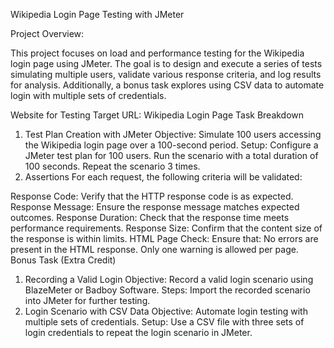 Wikipedia Login Page Testing with JMeter

Project Overview:

This project focuses on load and performance testing for the Wikipedia login page using JMeter. The goal is to design and execute a series of tests simulating multiple users, validate various response criteria, and log results for analysis. Additionally, a bonus task explores using CSV data to automate login with multiple sets of credentials.

Website for Testing
Target URL: Wikipedia Login Page
Task Breakdown
1. Test Plan Creation with JMeter
Objective: Simulate 100 users accessing the Wikipedia login page over a 100-second period.
Setup:
Configure a JMeter test plan for 100 users.
Run the scenario with a total duration of 100 seconds.
Repeat the scenario 3 times.
2. Assertions
For each request, the following criteria will be validated:

Response Code: Verify that the HTTP response code is as expected.
Response Message: Ensure the response message matches expected outcomes.
Response Duration: Check that the response time meets performance requirements.
Response Size: Confirm that the content size of the response is within limits.
HTML Page Check: Ensure that:
No errors are present in the HTML response.
Only one warning is allowed per page.
Bonus Task (Extra Credit)
1. Recording a Valid Login
Objective: Record a valid login scenario using BlazeMeter or Badboy Software.
Steps: Import the recorded scenario into JMeter for further testing.
2. Login Scenario with CSV Data
Objective: Automate login testing with multiple sets of credentials.
Setup: Use a CSV file with three sets of login credentials to repeat the login scenario in JMeter.
